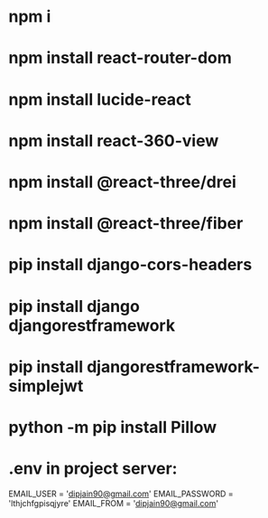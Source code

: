 # npm i
# npm install react-router-dom
# npm install lucide-react
# npm install react-360-view
# npm install @react-three/drei
# npm install @react-three/fiber



# pip install django-cors-headers
# pip install django djangorestframework
# pip install djangorestframework-simplejwt
# python -m pip install Pillow


# .env in project server:

EMAIL_USER = 'dipjain90@gmail.com'
EMAIL_PASSWORD = 'lthjchfgpisqjyre'
EMAIL_FROM = 'dipjain90@gmail.com'

